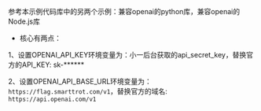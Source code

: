 参考本示例代码库中的另两个示例：兼容openai的python库，兼容openai的Node.js库<br>
- 核心有两点：

1、设置OPENAI_API_KEY环境变量为：小一后台获取的api_secret_key，替换官方的API_KEY: sk-****** <br>

2、设置OPENAI_API_BASE_URL环境变量为：`https://flag.smarttrot.com/v1`，替换官方的域名: `https://api.openai.com/v1` <br>

